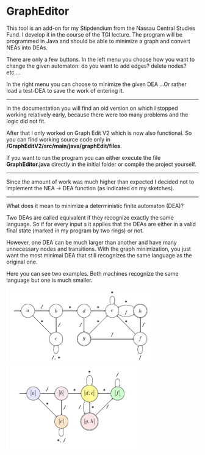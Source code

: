# GraphEditor

This tool is an add-on for my Stipdendium from the Nassau Central Studies Fund. I develop it in the course of the TGI lecture. The program will be programmed in Java and should be able to minimize a graph and convert NEAs into DEAs.

There are only a few buttons. In the left menu you choose how you want to change the given automaton: do you want to add edges? delete nodes? etc....

In the right menu you can choose to minimize the given DEA ...Or rather load a test-DEA to save the work of entering it.

-------------------------------------------------------------

In the documentation you will find an old version on which I stopped working relatively early, because there were too many problems and the logic did not fit.

After that I only worked on Graph Edit V2 which is now also functional.
So you can find working source code only in **/GraphEditV2/src/main/java/graphEdit/files**.

If you want to run the program you can either execute the file **GraphEditor.java** directly in the initial folder or compile the project yourself.

-------------------------------------------------------------

Since the amount of work was much higher than expected I decided not to implement the NEA -> DEA function (as indicated on my sketches).

--------------------------------------------------------------

What does it mean to minimize a deterministic finite automaton (DEA)?

Two DEAs are called equivalent if they recognize exactly the same language. So if for every input s it applies that the DEAs are either in a valid final state (marked in my program by two rings) or not.

However, one DEA can be much larger than another and have many unnecessary nodes and transitions. With the graph minimization, you just want the most minimal DEA that still recognizes the same language as the original one.

Here you can see two examples. Both machines recognize the same language but one is much smaller.

![not minimized](https://github.com/SamuelBorn/GraphEditor/blob/main/Images/not_minimized.png)
![minimized](https://github.com/SamuelBorn/GraphEditor/blob/main/Images/minimized.png)

